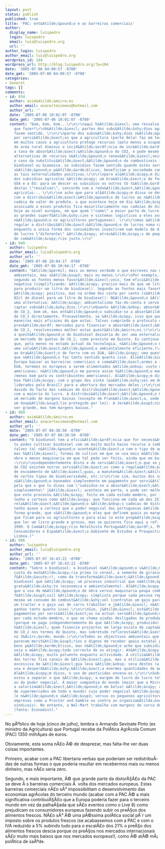 ```yaml
---
layout: post
status: publish
published: true
title: 'PAC: ent&Atilde;&pound;o e as barreiras comerciais'
author:
  display_name: luispedro
  login: luispedro
  email: luis@luispedro.org
  url: ''
author_login: luispedro
author_email: luis@luispedro.org
wordpress_id: 104
wordpress_url: http://blog.luispedro.org/?p=104
date: '2005-07-06 04:00:57 -0700'
date_gmt: '2005-07-06 04:00:57 -0700'
categories:
- General
tags: []
comments:
- id: 934
  author: asim&Atilde;&micro;es
  author_email: anacertosimoes@hotmail.com
  author_url: ''
  date: '2005-07-06 10:01:07 -0700'
  date_gmt: '2005-07-06 10:01:07 -0700'
  content: "bom, bom, bom...\r\n\r\naqui h&Atilde;&iexcl; uma ressalva que eu tenho
    que fazer!\r\nh&Atilde;&iexcl; partes dos subs&Atilde;&shy;dios agricolas que
    fazem sentido. \r\n\r\nparte dos subs&Atilde;&shy;dios s&Atilde;&pound;o pagamentos
    por servi&Atilde;&sect;os que a agricultura (parte dela) faz em termos ambientais:
    em muitos casos a agricultura protege recursos (pelo menos a ocupa&Atilde;&sect;&Atilde;&pound;o
    da area rural diminui a incid&Atilde;&ordf;ncia de inc&Atilde;&ordf;ndios), aumenta
    a taxa de absor&Atilde;&sect;&Atilde;&pound;o do CO2, e pode mesmo produzir fontes
    alternativas de recursos n&Atilde;&pound;o renov&Atilde;&iexcl;veis, como seja
    o caso da substitui&Atilde;&sect;&Atilde;&pound;o de combustiveis fosseis por
    biodiesel ou biomassa. os subsidios fazem sentido quando estes servi&Atilde;&sect;os
    s&Atilde;&pound;o p&Atilde;&ordm;blicos, beneficiam a sociedade como um todo -
    as tais externalidades positivas.\r\n\r\npara al&Atilde;&copy;m disso a quest&Atilde;&pound;o
    dos subsidios agricolas &Atilde;&copy; um bra&Atilde;&sect;o de ferro entre os
    USA e a EU: para um descer os subsidios os outros tb t&Atilde;&ordf;m que descer.\r\n\r\napesar
    destas \"ressalvas\", concordo com a redu&Atilde;&sect;&Atilde;&pound;o dos subsidios
    agricolas... \r\n\r\ne acho que para al&Atilde;&copy;m disso se deve ter cuidado
    com a distribui&Atilde;&sect;&Atilde;&pound;o de lucros ao n&Atilde;&shy;vel da
    cadeia de valor do produto. o que acontece hoje em dia &Atilde;&copy; que o lucro
    associado a esses produtos fica maioritariamente nas cadeias de distribui&Atilde;&sect;&Atilde;&pound;o\r\n(acontece
    hoje ao nivel europeu, em que quem \"come\" a maior parte do lucro s&Atilde;&pound;o
    as grandes superf&Atilde;&shy;cies e sistemas logisticos a eles associados, e
    n&Atilde;&pound;o os agricultores portugueses). \r\n\r\nmas &Atilde;&copy; dificil
    regular a distribui&Atilde;&sect;&Atilde;&pound;o de lucros numa cadeia, e por
    enquanto a unica forma dos consumidores investirem num modelo de distribui&Atilde;&sect;&Atilde;&pound;o
    de lucros \"diferente\" &Atilde;&copy; atrav&Atilde;&copy;s de pequenas iniciativas
    de com&Atilde;&copy;rcio justo.\r\n"
- id: 949
  author: luispedro
  author_email: luis@luispedro.org
  author_url: ''
  date: '2005-07-06 20:04:17 -0700'
  date_gmt: '2005-07-06 20:04:17 -0700'
  content: "&Atilde;&permil; mais ou menos verdade o que escreves nas quest&Atilde;&micro;es
    ambientais, mas s&Atilde;&sup3; mais ou menos.\r\n\r\nPor exemplo, o Biodiesel,
    segundo as fontes menos favor&Atilde;&iexcl;veis, tem efici&Atilde;&ordf;ncia
    negativa (simplificando: &Atilde;&copy; preciso mais do que um litro de diesel
    para produzir um litro de biodiesel). Segundo as fontes mais favor&Atilde;&iexcl;veis,
    &Atilde;&copy; positivo, mas na ordem dos vinte por cento (s&Atilde;&pound;o precisos
    82cl de diesel para um litro de biodiesel): N&Atilde;&pound;o &Atilde;&copy; propriamente
    uma alternativa: &Atilde;&copy; ambientalismo faz-de-conta e serve sobretudo para
    captar subs&Atilde;&shy;dios.\r\n\r\nQuanto &Atilde;&nbsp; absor&Atilde;&sect;&Atilde;&pound;o
    de CO_2, bom ok, mas ent&Atilde;&pound;o subsidie-se a absor&Atilde;&sect;&Atilde;&pound;o
    de CO_2 directamente. Provavelmente, se &Atilde;&copy; isso que queremos, h&Atilde;&iexcl;
    maneiras mais eficazes do que estas. Talvez cumprindo o protocolo de Quioto que
    prev&Atilde;&ordf; mercados para financiar a absor&Atilde;&sect;&Atilde;&pound;o
    de CO_2, resolvessemos melhor estas quest&Atilde;&micro;es.\r\n\r\n(Tamb&Atilde;&copy;m
    a quest&Atilde;&pound;o do biodiesel deixaria de ser uma externalidade de implementassemos
    um mercado de quotas de CO_2, como previsto em Quioto. Eu continuo a acreditar
    que, pelo menos no estado actual da tecnologia, n&Atilde;&pound;o &Atilde;&copy;
    uma solu&Atilde;&sect;&Atilde;&pound;o ambientalmente eficiente.)\r\n\r\nQuanto
    ao bra&Atilde;&sect;o de ferro com os EUA, &Atilde;&copy; uma quest&Atilde;&pound;o
    que n&Atilde;&pound;o faz tanto sentido quanto isso. Ali&Atilde;&iexcl;s, se a
    Europa baixar as barreiras comerciais e come&Atilde;&sect;armos a importar dos
    EUA, teremos os europeus a serem alimentados &Atilde;&nbsp; custo dos contribuintes
    americanos: n&Atilde;&pound;o me parece assim t&Atilde;&pound;o mau para os europeus
    (menos bom para os contribuintes americanos). Al&Atilde;&copy;m disso, conseguir&Atilde;&shy;amos
    boa f&Atilde;&copy; com o grupo dos vinte (pa&Atilde;&shy;ses em desenvolvimento,
    liderados pelo Brasil) para a abertura dos mercados deles.\r\n\r\nFinalmente,
    duvido do facto das cadeias de distribui&Atilde;&sect;&Atilde;&pound;o ficarem
    com a maioria do lucro. A distribui&Atilde;&sect;&Atilde;&pound;o &Atilde;&copy;
    um mercado de margens baixas (excepto em Fran&Atilde;&sect;a, onde s&Atilde;&pound;o
    um duop&Atilde;&sup3;lio protegido por lei). A Jer&Atilde;&sup3;nimo Martins pode
    ser grande, mas tem margens baixas."
- id: 969
  author: asim&Atilde;&micro;es
  author_email: anacertosimoes@hotmail.com
  author_url: ''
  date: '2005-07-07 08:38:50 -0700'
  date_gmt: '2005-07-07 08:38:50 -0700'
  content: "O biodiesel tem a efici&Atilde;&ordf;ncia que for necess&Atilde;&iexcl;rio...
    tu podes cultivar biodiesel com um muito muito baixo recurso a combustiveis fosseis.
    talvez tal n&Atilde;&pound;o aconte&Atilde;&sect;a com o tipo de agricultura intensiva
    mas h&Atilde;&iexcl; formas de cultivo em que se usa mais m&Atilde;&pound;o de
    obra e menos maquinaria em que tal pode ser feito, ainda que em baixa escala.
    ~\r\n\r\nindependentemente disto e do servi&Atilde;&sect;o que se presta por absor&Atilde;&sect;&Atilde;&pound;o
    de CO2 existem outros servi&Atilde;&sect;os como a regula&Atilde;&sect;&Atilde;&pound;o
    de escoamento de &Atilde;&iexcl;guas, a manuten&Atilde;&sect;&Atilde;&pound;o
    de certos tipos de biodiversidade, etc.\r\n\r\ne sim, muitos dos subsidios agro-ambientais
    s&Atilde;&pound;o baseados simplesmente em pagamento por servi&Atilde;&sect;o,
    pelo que o que tu dizes com \"subsidie-se a absor&Atilde;&sect;&Atilde;&pound;o
    simplesmente\" j&Atilde;&iexcl; acontece em parte, e pode ser melhorado (acho
    que este processo &Atilde;&copy; feito em cada estado membro, por isso n&Atilde;&pound;o
    tenho a certeza como &Atilde;&copy; que funciona em cada um dos 25)\r\n\r\nem
    rela&Atilde;&sect;&Atilde;&pound;o &Atilde;&nbsp;s cadeias de distribui&Atilde;&sect;&Atilde;&pound;o
    tenho quase a certeza que o poder negocial das portuguesas &Atilde;&copy; de tal
    forma grande, que s&Atilde;&pound;o eles que definem quais as margens de lucro
    que ficam para os agricultores e para elas (a este prop&Atilde;&sup3;sito tive
    que ler um livro grande e grosso, mas se quiseres fica aqui a ref: Cachinho, H.
    1999. O Com&Atilde;&copy;rcio Retalhista Portugu&Atilde;&ordf;s, P&Atilde;&sup3;s-Modernidade,
    Consumidores e Espa&Atilde;&sect;o.Gabinete de Estudos e Prospectiva Econ&Atilde;&sup3;mica,
    Lisboa.)"
- id: 986
  author: luispedro
  author_email: luis@luispedro.org
  author_url: ''
  date: '2005-07-07 16:43:22 -0700'
  date_gmt: '2005-07-07 16:43:22 -0700'
  content: "Sobre o biodiesel: o biodiesel n&Atilde;&pound;o s&Atilde;&sup3; tem o
    custo da mat&Atilde;&copy;ria prima (o cereal, a semente de girassol ou o que
    f&Atilde;&acute;r), como da transforma&Atilde;&sect;&Atilde;&pound;o desta em
    biodiesel que &Atilde;&copy; um processo industrial que n&Atilde;&pound;o &Atilde;&copy;
    gratu&Atilde;&shy;to (economica e ambientalmente). Al&Atilde;&copy;m disso, dizer
    que o uso de m&Atilde;&pound;o de obra versus maquinaria poupa combust&Atilde;&shy;vel
    f&Atilde;&sup3;ssil &Atilde;&copy; simplista porque cada pessoa representa ela
    mesma um consumo de combust&Atilde;&shy;vel (contratas um gajo para \"substituir\"
    um tractor e o gajo vai de carro trabalhar e j&Atilde;&iexcl; n&Atilde;&pound;o
    ganhas tanto quanto isso).\r\n\r\nSim, j&Atilde;&iexcl; est&Atilde;&pound;o previstos
    pagamentos por servi&Atilde;&sect;os na actual vers&Atilde;&pound;o da PAC a definir
    por cada estado-membro, o que se chama ajudas desligadas da produ&Atilde;&sect;&Atilde;&pound;o
    (porque se paga independentemente do que &Atilde;&copy; produzido). E j&Atilde;&iexcl;
    h&Atilde;&iexcl; quem financie projectos em larga escala de capta&Atilde;&sect;&Atilde;&pound;o
    de CO_2 nos termos de Quioto, mas sobretudo refloresta&Atilde;&sect;&Atilde;&pound;o
    no 3&Acirc;&ordm; mundo.\r\n\r\nTodos os objectivos ambientais que enuncias me
    parecem merit&Atilde;&sup3;rios e dignos de receber apoio estatal porque s&Atilde;&pound;o
    bens p&Atilde;&ordm;blicos, mas n&Atilde;&pound;o acho que subsidiar a agricultura
    seja o m&Atilde;&copy;todo correcto de os atingir. At&Atilde;&copy; porque a agricultura
    &Atilde;&copy; muito poluente enquanto actividade. A utiliza&Atilde;&sect;&Atilde;&pound;o
    das terras fixa canais de &Atilde;&iexcl;gua, mas a utiliza&Atilde;&sect;&Atilde;&pound;o
    excessiva de &Atilde;&iexcl;gua leva &Atilde;&nbsp; seca destes (a agricultura
    usa e desperd&Atilde;&shy;&Atilde;&sect;a enormes quantidades de &Atilde;&iexcl;gua).
    Al&Atilde;&copy;m disso, o uso de pesticidas envena-os.\r\n\r\nSobre as distribuidoras,
    estou a separar o que &Atilde;&copy; a margem de lucro do lucro total absoluto
    ou do poder negocial. A maior companhia do mundo (maior que a Microsoft, segundo
    a valoriza&Atilde;&sect;&Atilde;&pound;o em bolsa) &Atilde;&copy; a Wal-Mart (dona
    de supermercados em todo o mundo) cujo poder negocial &Atilde;&copy; legend&Atilde;&iexcl;rio
    (e n&Atilde;&pound;o s&Atilde;&sup3; versus os pequenos agricultores, mas versus
    empresas como a Proctor and Gamble ou contra as organiza&Atilde;&sect;&Atilde;&micro;es
    sindicais). No entanto, a Wal-Mart trabalha com margens de cerca de seis por cento
    (fonte: Economist)."
---
```

<p>No p&Atilde;&ordm;blico de hoje (cinco de julho), lembra o Armando Sevinate Pinto (ex ministro da Agricultura) que Portugal recebe da Pol&Atilde;&shy;tica Agr&Atilde;&shy;cola Comum (PAC) 1350 milh&Atilde;&micro;es de euros.</p>
<p>Obviamente, esta soma n&Atilde;&pound;o &Atilde;&copy; de desprezar, mas falta-lhe ver duas coisas importantes.</p>
<p>Primeiro, acabar com a PAC libertaria verbas que poderiam ser redistribu&Atilde;&shy;das de outras formas o que poderia resultar em recebermos mais ou menos dinheiro, mas n&Atilde;&pound;o seria zero.</p>
<p>Segundo, e mais importante, &Atilde;&copy; que grande parte da distor&Atilde;&sect;&Atilde;&pound;o da PAC se deve &Atilde;&nbsp;s barreiras comerciais &Atilde;&nbsp; volta dos mercados europeus. Estas barreiras comerciais n&Atilde;&pound;o s&Atilde;&sup3; impossibilitam o desenvolvimento das economias agr&Atilde;&shy;colas do terceiro mundo (acabar com a PAC &Atilde;&copy; a mais significativa contribui&Atilde;&sect;&Atilde;&pound;o que a Europa poderia fazer para o terceiro mundo em vez da palha&Atilde;&sect;ada que s&Atilde;&pound;o eventos como o Live&nbsp;8) como prejudicam os consumidores europeus fazendo subir os pre&Atilde;&sect;os dos alimentos frescos. N&Atilde;&pound;o s&Atilde;&sup3; &Atilde;&copy; uma p&Atilde;&copy;ssima pol&Atilde;&shy;tica social p&Atilde;&acute;r um imposto sobre os produtos frescos (se acabassemos com a PAC e com o IVA reduzido a 5% subindo tudo para o escal&Atilde;&pound;o dos 21% o pre&Atilde;&sect;o dos alimentos frescos descia porque os pre&Atilde;&sect;os nos mercados internacionais s&Atilde;&pound;o muito mais baixos que nos mercados europeus!), como &Atilde;&copy; at&Atilde;&copy; m&Atilde;&iexcl; pol&Atilde;&shy;tica de sa&Atilde;&ordm;de.</p>
